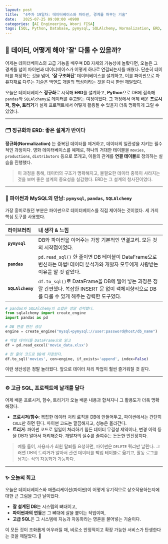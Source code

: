 ```yaml
---
layout: post
title:  "4주차 19일차: 데이터베이스와 파이썬, 경계를 허무는 기술"
date:   2025-07-25 09:00:00 +0900
categories: [AI Engineering, Woori FISA]
tags: [SQL, Python, Database, pymysql, SQLAlchemy, Normalization, ERD, '#우리FIS아카데미', '#우리FISA', '#AI엔지니어링', '#K-디지털트레이닝', '#우리에프아이에스', '#글로벌소프트웨어캠퍼스']
---
```


## 🤔 데이터, 어떻게 해야 '잘' 다룰 수 있을까?

어제는 데이터베이스의 고급 기능을 배우며 DB 자체의 가능성에 놀랐다면, 오늘은 그 경계를 넘어 파이썬과 데이터베이스가 어떻게 하나로 연결되는지를 배웠다. 단순히 데이터를 저장하는 것을 넘어, **'잘 구조화된'** 데이터베이스를 설계하고, 이를 파이썬으로 자유자재로 다루는 기술은 백엔드 개발의 핵심이라는 것을 다시 한번 깨달았다.

오늘은 데이터베이스 **정규화**로 시작해 **ERD**를 설계하고, **Python**으로 DB에 접속해 `pandas`와 `SQLAlchemy`로 데이터를 주고받는 여정이었다. 그 과정에서 어제 배운 **프로시저, 함수, 트리거**가 실제 프로젝트에서 어떻게 활용될 수 있을지 더욱 명확하게 그릴 수 있었다.

---

### 🗂️ 정규화와 ERD: 좋은 설계가 반이다

**정규화(Normalization)** 는 중복된 데이터를 제거하고, 데이터의 일관성을 지키는 필수적인 과정이다. 영화 데이터베이스를 예제로, 하나의 거대한 테이블을 `movies`, `productions`, `distributors` 등으로 쪼개고, 이들의 관계를 **연결 테이블**로 정의하는 실습을 진행했다.

> 이 과정을 통해, 데이터의 구조가 명확해지고, 불필요한 데이터 중복이 사라지는 것을 보며 좋은 설계의 중요성을 실감했다. ERD는 그 설계의 청사진이었다.

---

### 🐍 파이썬과 MySQL의 만남: `pymysql`, `pandas`, `SQLAlchemy`

가장 흥미로웠던 부분은 파이썬으로 데이터베이스를 직접 제어하는 것이었다. 세 가지 핵심 도구를 사용했다.

| 라이브러리 | 내 생각 & 느낌 |
| :--- | :--- |
| **`pymysql`** | DB와 파이썬을 이어주는 가장 기본적인 연결고리. 모든 것의 시작점이었다. |
| **`pandas`** | `pd.read_sql()` 한 줄이면 DB 테이블이 DataFrame으로 변신하는 마법! 데이터 분석가와 개발자 모두에게 사랑받는 이유를 알 것 같았다. |
| **`SQLAlchemy`** | `df.to_sql()`로 DataFrame을 DB에 밀어 넣는 과정은 정말 간편했다. 복잡한 INSERT 문 없이 객체지향적으로 DB를 다룰 수 있게 해주는 강력한 도구였다. |

```python
# pandas와 SQLAlchemy의 조합은 정말 강력했다.
from sqlalchemy import create_engine
import pandas as pd

# DB 연결 엔진 생성
engine = create_engine("mysql+pymysql://user:password@host/db_name")

# 엑셀 데이터를 DataFrame으로 읽고
df = pd.read_excel('movie_data.xlsx')

# 한 줄의 코드로 DB에 저장한다.
df.to_sql('movies', con=engine, if_exists='append', index=False)
```

이런 생산성은 정말 놀라웠다. 앞으로 데이터 처리 작업이 훨씬 즐거워질 것 같다.

---

### ⚙️ 고급 SQL, 프로젝트에 날개를 달다

어제 배운 프로시저, 함수, 트리거가 오늘 배운 내용과 합쳐지니 그 활용도가 더욱 명확해졌다.

- **프로시저/함수**: 복잡한 데이터 처리 로직을 DB에 만들어두고, 파이썬에서는 간단히 `CALL`만 하면 된다. 파이썬 코드는 깔끔해지고, 성능은 올라간다.
- **트리거**: 파이썬 코드로 일일이 처리하기 힘든 데이터 무결성 제약이나, 변경 이력 등을 DB가 알아서 처리해준다. 개발자의 실수를 줄여주는 든든한 안전장치다.

> 예를 들어, 사용자가 회원 탈퇴를 요청하면, 파이썬은 `DELETE` 쿼리만 날린다. 그러면 DB의 트리거가 알아서 관련 데이터를 백업 테이블로 옮기고, 활동 로그를 남기는 식의 자동화가 가능하다.

---

### ✨ 오늘의 회고

오늘은 데이터베이스와 애플리케이션(파이썬)이 어떻게 유기적으로 상호작용하는지에 대한 큰 그림을 그린 날이었다.

- **잘 설계된 DB**는 시스템의 뼈대이고,
- **파이썬과의 연동**은 그 뼈대에 살을 붙이는 작업이며,
- **고급 SQL**은 그 시스템에 지능과 자동화라는 영혼을 불어넣는 기술이다.

이 모든 것이 조화롭게 어우러질 때, 비로소 안정적이고 확장 가능한 서비스가 탄생한다는 것을 깨달았다. 🚀
